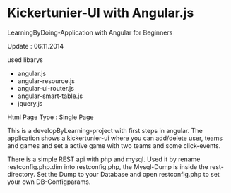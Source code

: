 Kickertunier-UI with Angular.js
====================

LearningByDoing-Application with Angular for Beginners

Update : 06.11.2014

used libarys

- angular.js
- angular-resource.js
- angular-ui-router.js
- angular-smart-table.js
- jquery.js

Html Page Type : Single Page

This is a developByLearning-project with first steps in angular. The application shows
a kickertunier-ui where you can add/delete user, teams and games and set a active game with
two teams and some click-events.

There is a simple REST api with php and mysql. Used it by rename restconfig.php.dim into restconfig.php,
the Mysql-Dump is inside the rest-directory. Set the Dump to your Database and open restconfig.php to
set your own DB-Configparams. 

